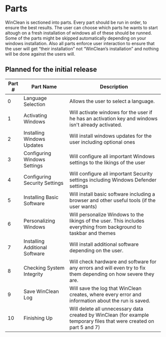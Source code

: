 ﻿# Parts

WinClean is sectioned into parts. Every part should be run in order, to ensure the best results. The user can choose which parts he wants to start altough on a fresh installation of windows all of these should be runned.
Some of the parts might be skipped automatically depending on your windows installation. Also all parts enforce user interaction to ensure that the user will get “their installation” not “WinClean’s installation” and nothing will be done against the users will.


## Planned for the initial release
| Part # | Part Name | Description |
| - | - | - |
| 0 | Language Selection | Allows the user to select a language. |
| 1 | Activating Windows | Will activate windows for the user if he has an activation key and windows isn't already activated. |
| 2 | Installing Windows Updates | Will install windows updates for the user including optional ones |
| 3 | Configuring Windows Settings | Will configure all important Windows settings to the likings of the user |
| 4 | Configuring Security Settings | Will configure all important Security settings including Windows Defender settings |
| 5 | Installing Basic Software | Will install basic software including a browser and other useful tools (if the user wants) |
| 6 | Personalizing Windows | Will personalize Windows to the likings of the user. This includes everything from background to taskbar and themes |
| 7 | Installing Additional Software | Will install additional software depending on the user.
| 8 | Checking System Integrity | Will check hardware and software for any errors and will even try to fix them depending on how severe they are. |
| 9 | Save WinClean Log | Will save the log that WinClean creates, where every error and information about the run is saved. |
| 10 | Finishing Up | Will delete all unnecessary data created by WinClean (for example temporary files that were created on part 5 and 7) |